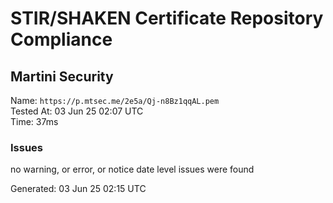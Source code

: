 # STIR/SHAKEN Certificate Repository Compliance

## Martini Security

Name: `https://p.mtsec.me/2e5a/Qj-n8Bz1qqAL.pem`\
Tested At: 03 Jun 25 02:07 UTC\
Time: 37ms

### Issues

no warning, or error, or notice date level issues were found

Generated: 03 Jun 25 02:15 UTC